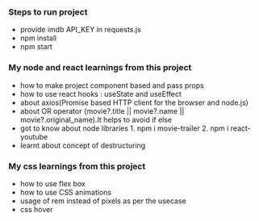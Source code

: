 ### Steps to run project
* provide imdb API_KEY in requests.js 
* npm install
* npm start

### My node and react learnings from this project 

* how to make project component based and pass props
* how to use react hooks : useState and useEffect
*  about axios(Promise based HTTP client for the browser and node.js)
*  about OR operator {movie?.title || movie?.name || movie?.original_name).It helps to avoid if else
* got to know about node libraries
      1. npm i movie-trailer
      2. npm i react-youtube
* learnt about concept of destructuring

### My css learnings from this project
* how to use flex box
* how to use CSS animations
* usage of rem instead of pixels as per the usecase
* css hover




